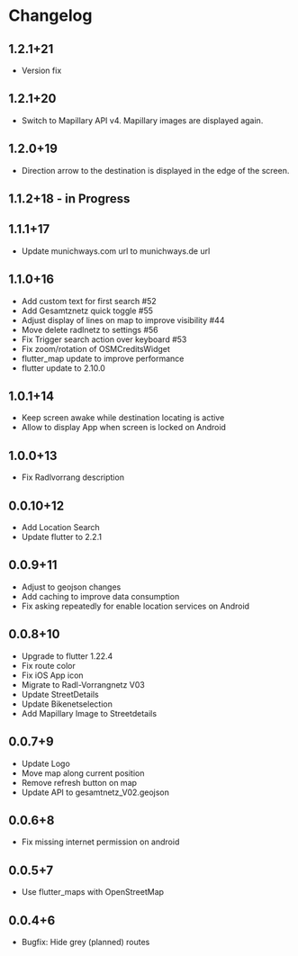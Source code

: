 # Changelog

##  1.2.1+21
* Version fix

##  1.2.1+20
* Switch to Mapillary API v4. Mapillary images are displayed again.

##  1.2.0+19
* Direction arrow to the destination is displayed in the edge of the screen.

## 1.1.2+18 - in Progress

## 1.1.1+17
* Update munichways.com url to munichways.de url

## 1.1.0+16
* Add custom text for first search #52
* Add Gesamtznetz quick toggle #55
* Adjust display of lines on map to improve visibility #44
* Move delete radlnetz to settings #56
* Fix Trigger search action over keyboard #53
* Fix zoom/rotation of OSMCreditsWidget
* flutter_map update to improve performance
* flutter update to 2.10.0

## 1.0.1+14
* Keep screen awake while destination locating is active
* Allow to display App when screen is locked on Android

## 1.0.0+13
* Fix Radlvorrang description

## 0.0.10+12
* Add Location Search
* Update flutter to 2.2.1

## 0.0.9+11
* Adjust to geojson changes
* Add caching to improve data consumption
* Fix asking repeatedly for enable location services on Android

## 0.0.8+10
* Upgrade to flutter 1.22.4
* Fix route color
* Fix iOS App icon
* Migrate to Radl-Vorrangnetz V03
* Update StreetDetails
* Update Bikenetselection
* Add Mapillary Image to Streetdetails

## 0.0.7+9
* Update Logo
* Move map along current position
* Remove refresh button on map
* Update API to gesamtnetz_V02.geojson

## 0.0.6+8
* Fix missing internet permission on android

## 0.0.5+7
* Use flutter_maps with OpenStreetMap

## 0.0.4+6
* Bugfix: Hide grey (planned) routes